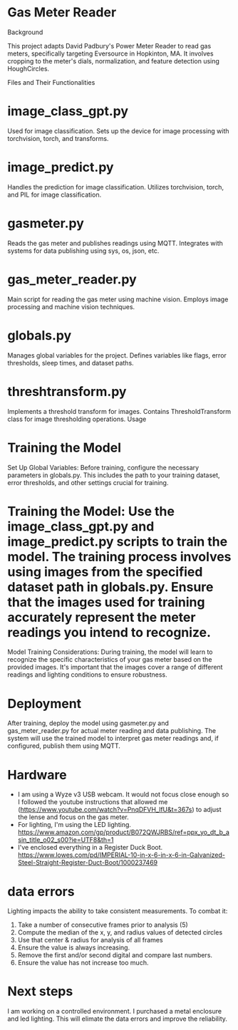 # Gas Meter Reader

Background

This project adapts David Padbury's Power Meter Reader to read gas meters, specifically targeting Eversource in Hopkinton, MA. It involves cropping to the meter's dials, normalization, and feature detection using HoughCircles.

Files and Their Functionalities

# image_class_gpt.py
Used for image classification.
Sets up the device for image processing with torchvision, torch, and transforms.
# image_predict.py
Handles the prediction for image classification.
Utilizes torchvision, torch, and PIL for image classification.
# gasmeter.py
Reads the gas meter and publishes readings using MQTT.
Integrates with systems for data publishing using sys, os, json, etc.
# gas_meter_reader.py
Main script for reading the gas meter using machine vision.
Employs image processing and machine vision techniques.
# globals.py
Manages global variables for the project.
Defines variables like flags, error thresholds, sleep times, and dataset paths.
# threshtransform.py
Implements a threshold transform for images.
Contains ThresholdTransform class for image thresholding operations.
Usage

# Training the Model
Set Up Global Variables: Before training, configure the necessary parameters in globals.py. This includes the path to your training dataset, error thresholds, and other settings crucial for training.
# Training the Model: Use the image_class_gpt.py and image_predict.py scripts to train the model. The training process involves using images from the specified dataset path in globals.py. Ensure that the images used for training accurately represent the meter readings you intend to recognize.
Model Training Considerations: During training, the model will learn to recognize the specific characteristics of your gas meter based on the provided images. It's important that the images cover a range of different readings and lighting conditions to ensure robustness.
# Deployment
After training, deploy the model using gasmeter.py and gas_meter_reader.py for actual meter reading and data publishing. The system will use the trained model to interpret gas meter readings and, if configured, publish them using MQTT.

# Hardware

- I am using a Wyze v3 USB webcam.   It would not focus close enough so I followed the youtube instructions that allowed me  (https://www.youtube.com/watch?v=PnqDFVH_lfU&t=367s) to adjust the lense and focus on the gas meter.
- For lighting, I'm using the LED lighting. https://www.amazon.com/gp/product/B072QWJRBS/ref=ppx_yo_dt_b_asin_title_o02_s00?ie=UTF8&th=1
- I've enclosed everything in a Register Duck Boot. https://www.lowes.com/pd/IMPERIAL-10-in-x-6-in-x-6-in-Galvanized-Steel-Straight-Register-Duct-Boot/1000237469

# data errors
Lighting impacts the ability to take consistent measurements.  To combat it:
1. Take a number of consecutive frames prior to analysis (5)
2. Compute the median of the x, y, and radius values of detected circles
3. Use that center & radius for analysis of all frames
4. Ensure the value is always increasing.
5. Remove the first and/or second digital and compare last numbers.
6. Ensure the value has not increase too much.    

# Next steps
I am working on a controlled environment.  I purchased a metal enclosure and led lighting.  This will elimate the data errors and improve the reliability. 
